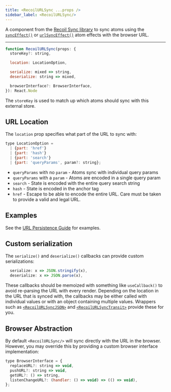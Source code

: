 ```yaml
---
title: <RecoilURLSync ...props />
sidebar_label: <RecoilURLSync/>
---
```


A component from the [Recoil Sync library](/docs/recoil-sync/introduction) to sync atoms using the [`syncEffect()`](/docs/recoil-sync/api/syncEffect) or [`urlSyncEffect()`](/docs/recoil-sync/api/urlSyncEffect) atom effects with the browser URL.

---

```jsx
function RecoilURLSync(props: {
  storeKey?: string,

  location: LocationOption,

  serialize: mixed => string,
  deserialize: string => mixed,

  browserInterface?: BrowserInterface,
}): React.Node
```

The `storeKey` is used to match up which atoms should sync with this external store.

## URL Location

The `location` prop specifies what part of the URL to sync with:

```jsx
type LocationOption =
  | {part: 'href'}
  | {part: 'hash'}
  | {part: 'search'}
  | {part: 'queryParams', param?: string};
```

- `queryParams` with no `param` - Atoms sync with individual query params
- `queryParams` with a `param` - Atoms are encoded in a single query param
- `search` - State is encoded with the entire query search string
- `hash` - State is encoded in the anchor tag
- `href` - Escape to be able to encode the entire URL.  Care must be taken to provide a valid and legal URL.

## Examples

See the [URL Persistence Guide](/docs/recoil-sync/url-persistence) for examples.

## Custom serialization

The `serialize()` and `deserialize()` callbacks can provide custom serializations:
```jsx
  serialize: x => JSON.stringify(x),
  deserialize: x => JSON.parse(x),
```

These callbacks should be memoized with something like `useCallback()` to avoid re-parsing the URL with every render.  Depending on the location in the URL that is synced with, the callbacks may be either called with individual values or with an object containing multiple values.  Wrappers such as [`<RecoilURLSyncJSON>`](/docs/recoil-sync/api/RecoilURLSyncJSON) and [`<RecoilURLSyncTransit>`](/docs/recoil-sync/api/RecoilURLSyncTransit) provide these for you.

## Browser Abstraction

By default `<RecoilURLSync/>` will sync directly with the URL in the browser.  However, you may override this by providing a custom browser interface implementation:

```jsx
type BrowserInterface = {
  replaceURL?: string => void,
  pushURL?: string => void,
  getURL?: () => string,
  listenChangeURL?: (handler: () => void) => (() => void),
};
```
